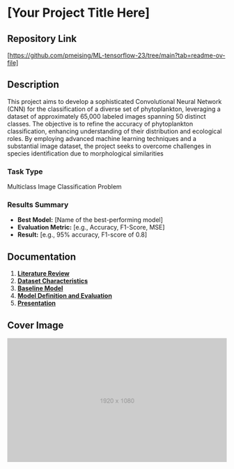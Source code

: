 # [Your Project Title Here]

## Repository Link

[https://github.com/pmeising/ML-tensorflow-23/tree/main?tab=readme-ov-file]

## Description

This project aims to develop a sophisticated Convolutional Neural Network (CNN) for the classification of a diverse set of phytoplankton, leveraging a dataset of approximately 65,000 labeled images spanning 50 distinct classes. The objective is to refine the accuracy of phytoplankton classification, enhancing understanding of their distribution and ecological roles. By employing advanced machine learning techniques and a substantial image dataset, the project seeks to overcome challenges in species identification due to morphological similarities

### Task Type

Multiclass Image Classification Problem

### Results Summary

- **Best Model:** [Name of the best-performing model]
- **Evaluation Metric:** [e.g., Accuracy, F1-Score, MSE]
- **Result:** [e.g., 95% accuracy, F1-score of 0.8]

## Documentation

1. **[Literature Review](0_LiteratureReview/LiteratureReview.md)**
2. **[Dataset Characteristics](1_DatasetCharacteristics/exploratory_data_analysis.ipynb)**
3. **[Baseline Model](2_BaselineModel/baseline_model.ipynb)**
4. **[Model Definition and Evaluation](3_Model/model_definition_evaluation)**
5. **[Presentation](4_Presentation/README.md)**

## Cover Image

![Project Cover Image](CoverImage/cover_image.png)
